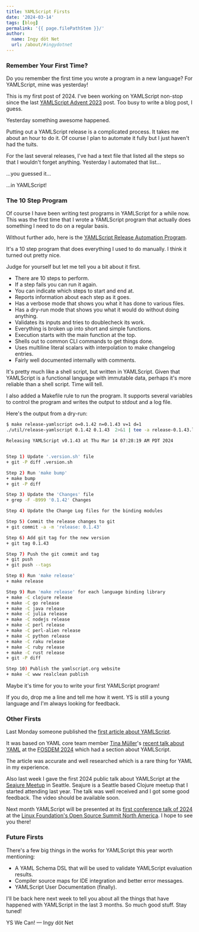 ```yaml
---
title: YAMLScript Firsts
date: '2024-03-14'
tags: [blog]
permalink: '{{ page.filePathStem }}/'
author:
  name: Ingy döt Net
  url: /about/#ingydotnet
---
```


### Remember Your First Time?

Do you remember the first time you wrote a program in a new language?
For YAMLScript, mine was yesterday!

This is my first post of 2024.
I've been working on YAMLScript non-stop since the last [YAMLScript Advent
2023](/posts/advent-2023/index/) post.
Too busy to write a blog post, I guess.

Yesterday something awesome happened.

Putting out a YAMLScript release is a complicated process.
It takes me about an hour to do it.
Of course I plan to automate it fully but I just haven't had the tuits.

For the last several releases, I've had a text file that listed all the steps so
that I wouldn't forget anything.
Yesterday I automated that list...

...you guessed it...

...in YAMLScript!


### The 10 Step Program

Of course I have been writing test programs in YAMLScript for a while now.
This was the first time that I wrote a YAMLScript program that actually does
something I need to do on a regular basis.

Without further ado, here is the [YAMLScript Release Automation Program](
https://github.com/yaml/yamlscript/blob/29996dd705/util/release-yamlscript).

It's a 10 step program that does everything I used to do manually.
I think it turned out pretty nice.

Judge for yourself but let me tell you a bit about it first.

* There are 10 steps to perform.
* If a step fails you can run it again.
* You can indicate which steps to start and end at.
* Reports information about each step as it goes.
* Has a verbose mode that shows you what it has done to various files.
* Has a dry-run mode that shows you what it would do without doing anything.
* Validates its inputs and tries to doublecheck its work.
* Everything is broken up into short and simple functions.
* Execution starts with the main function at the top.
* Shells out to common CLI commands to get things done.
* Uses multiline literal scalars with interpolation to make changelog entries.
* Fairly well documented internally with comments.

It's pretty much like a shell script, but written in YAMLScript.
Given that YAMLScript is a functional language with immutable data, perhaps it's
more reliable than a shell script.
Time will tell.

I also added a Makefile rule to run the program.
It supports several variables to control the program and writes the output to
stdout and a log file.

Here's the output from a dry-run:

```bash
$ make release-yamlscript o=0.1.42 n=0.1.43 v=1 d=1
./util/release-yamlscript 0.1.42 0.1.43  2>&1 | tee -a release-0.1.43.log

Releasing YAMLScript v0.1.43 at Thu Mar 14 07:28:19 AM PDT 2024


Step 1) Update '.version.sh' file
+ git -P diff .version.sh

Step 2) Run 'make bump'
+ make bump
+ git -P diff

Step 3) Update the 'Changes' file
+ grep -F -B999 '0.1.42' Changes

Step 4) Update the Change Log files for the binding modules

Step 5) Commit the release changes to git
+ git commit -a -m 'release: 0.1.43'

Step 6) Add git tag for the new version
+ git tag 0.1.43

Step 7) Push the git commit and tag
+ git push
+ git push --tags

Step 8) Run 'make release'
+ make release

Step 9) Run 'make release' for each language binding library
+ make -C clojure release
+ make -C go release
+ make -C java release
+ make -C julia release
+ make -C nodejs release
+ make -C perl release
+ make -C perl-alien release
+ make -C python release
+ make -C raku release
+ make -C ruby release
+ make -C rust release
+ git -P diff

Step 10) Publish the yamlscript.org website
+ make -C www realclean publish
```

Maybe it's time for you to write your first YAMLScript program!

If you do, drop me a line and tell me how it went.
YS is still a young language and I'm always looking for feedback.


### Other Firsts

Last Monday someone published the [first article about YAMLScript](
https://thenewstack.io/with-yamlscript-yaml-becomes-a-proper-programming-language/).

It was based on YAML core team member [Tina Müller](
https://github.com/perlpunk)'s [recent talk about YAML](
https://fosdem.org/2024/schedule/event/fosdem-2024-2046-do-you-know-yaml-/
) at the [FOSDEM 2024](https://fosdem.org/2024/) which had a section about
YAMLScript.

The article was accurate and well researched which is a rare thing for YAML in
my experience.

Also last week I gave the first 2024 public talk about YAMLScript at the
[Seajure Meetup](https://www.meetup.com/seajure/events/299251467/) in Seattle.
Seajure is a Seattle based Clojure meetup that I started attending last year.
The talk was well received and I got some good feedback.
The video should be available soon.

Next month YAMLScript will be presented at its [first conference talk of 2024](
https://ossna2024.sched.com/event/1aBPY) at
the [Linux Foundation's Open Source Summit North America](
https://events.linuxfoundation.org/open-source-summit-north-america/).
I hope to see you there!

### Future Firsts

There's a few big things in the works for YAMLScript this year worth mentioning:

* A YAML Schema DSL that will be used to validate YAMLScript evaluation results.
* Compiler source maps for IDE integration and better error messages.
* YAMLScript User Documentation (finally).

I'll be back here next week to tell you about all the things that have happened
with YAMLScript in the last 3 months.
So much good stuff.
Stay tuned!

YS We Can! — Ingy döt Net

